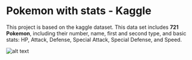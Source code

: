 # Pokemon with stats - Kaggle
This project is based on the kaggle dataset. This data set includes **721 Pokemon**, including their number, name, first and second type, and basic stats: HP, Attack, Defense, Special Attack, Special Defense, and Speed. 


![alt text](https://storage.googleapis.com/kaggle-datasets-images/26293/33512/16992027a6f3565f090af2da68ef4023/dataset-cover.jpg?t=2018-05-13-01-57-23)
